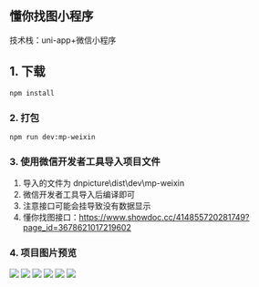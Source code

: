 ## 懂你找图小程序
技术栈：uni-app+微信小程序

## 1. 下载
```
npm install
```

### 2. 打包
```
npm run dev:mp-weixin
```

### 3. 使用微信开发者工具导入项目文件
1. 导入的文件为 dnpicture\dist\dev\mp-weixin
2. 微信开发者工具导入后编译即可
3. 注意接口可能会挂导致没有数据显示
4. 懂你找图接口：https://www.showdoc.cc/414855720281749?page_id=3678621017219602

### 4. 项目图片预览
![](https://gitee.com/zlogzr/imgs/raw/master/dnpicture/1.png)
![](https://gitee.com/zlogzr/imgs/raw/master/dnpicture/2.png)
![](https://gitee.com/zlogzr/imgs/raw/master/dnpicture/3.png)
![](https://gitee.com/zlogzr/imgs/raw/master/dnpicture/4.png)
![](https://gitee.com/zlogzr/imgs/raw/master/dnpicture/5.png)
![](https://gitee.com/zlogzr/imgs/raw/master/dnpicture/6.png)




